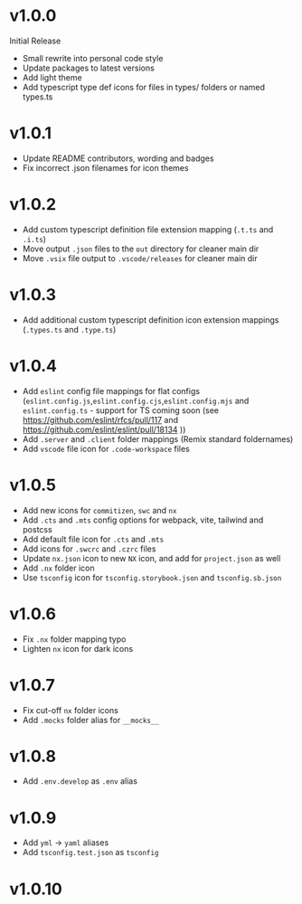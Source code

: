# v1.0.0

Initial Release

- Small rewrite into personal code style
- Update packages to latest versions
- Add light theme
- Add typescript type def icons for files in types/ folders or named types.ts

# v1.0.1

- Update README contributors, wording and badges
- Fix incorrect .json filenames for icon themes

# v1.0.2

- Add custom typescript definition file extension mapping (`.t.ts` and `.i.ts`)
- Move output `.json` files to the `out` directory for cleaner main dir
- Move `.vsix` file output to `.vscode/releases` for cleaner main dir

# v1.0.3

- Add additional custom typescript definition icon extension mappings (`.types.ts` and `.type.ts`)

# v1.0.4

- Add `eslint` config file mappings for flat configs
  (`eslint.config.js`,`eslint.config.cjs`,`eslint.config.mjs` and `eslint.config.ts` - support for
  TS coming soon (see https://github.com/eslint/rfcs/pull/117 and
  https://github.com/eslint/eslint/pull/18134 ))
- Add `.server` and `.client` folder mappings (Remix standard foldernames)
- Add `vscode` file icon for `.code-workspace` files

# v1.0.5

- Add new icons for `commitizen`, `swc` and `nx`
- Add `.cts` and `.mts` config options for webpack, vite, tailwind and postcss
- Add default file icon for `.cts` and `.mts`
- Add icons for `.swcrc` and `.czrc` files
- Update `nx.json` icon to new `NX` icon, and add for `project.json` as well
- Add `.nx` folder icon
- Use `tsconfig` icon for `tsconfig.storybook.json` and `tsconfig.sb.json`

# v1.0.6

- Fix `.nx` folder mapping typo
- Lighten `nx` icon for dark icons

# v1.0.7

- Fix cut-off `nx` folder icons
- Add `.mocks` folder alias for `__mocks__`

# v1.0.8

- Add `.env.develop` as `.env` alias

# v1.0.9

- Add `yml` -> `yaml` aliases
- Add `tsconfig.test.json` as `tsconfig`

# v1.0.10
